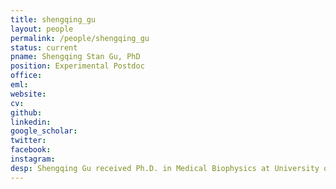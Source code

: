 ```yaml
---
title: shengqing_gu
layout: people
permalink: /people/shengqing_gu
status: current
pname: Shengqing Stan Gu, PhD
position: Experimental Postdoc
office: 
eml: 
website:
cv: 
github:
linkedin:
google_scholar: 
twitter: 
facebook: 
instagram:
desp: Shengqing Gu received Ph.D. in Medical Biophysics at University of Toronto, where he performed research across two areas under the supervision of Dr. Benjamin Neel, (1) protein tyrosine phosphatase signaling in hematopoiesis, and (2) computational modeling of ovarian cancer clinical course. Stan is currently a postdoctoral fellow co-supervised by Drs. Shirley Liu and Myles Brown. His research combines computational and experimental approaches to interrogate the interaction between cancer cells and the immune system, including (1) identifying new biomarkers for cancer immunotherapy response, (2) elucidating the epigenetic regulation of key components in cancer-T cell interaction, (3) characterizing the immune repertoire in cancer patients and healthy donors. 
---
```



